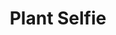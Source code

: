 ---
title: "Plant Selfie"
draft: true
slug: "plant-selfie"
weight: "25"

thumbnail: [
	"illustrations/illustration_026.jpg"
]

header: {
	h1: "..."
}

block_selected: {
	h2: "(description coming soon)",
	bgcolor: "#dd3300",
	img: [ 
		{class: "gallery-col-12", path: "illustrations/illustration_026.jpg"},
	]
}

block_interested: {
	title: "Interested?\nLet's get in touch!"
}

---